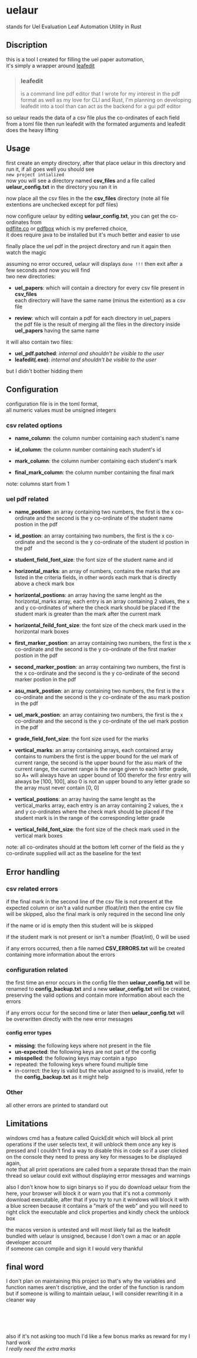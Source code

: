 # uelaur
stands for Uel Evaluation Leaf Automation Utility in Rust

## Discription
this is a tool I created for filling the uel paper automation,\
it's simply a wrapper around [leafedit](https://github.com/navyleaf/leafedit)
> ### leafedit
> is a command line pdf editor that I wrote for my interest in the
> pdf format as well as my love for CLI and Rust, I'm planning on developing leafedit
> into a tool than can act as the backend for a gui pdf editor

so uelaur reads the data of a csv file plus the co-ordinates of each field
from a toml file then run leafedit with the formated arguments and
leafedit does the heavy lifting

## Usage
first create an empty directory, after that place uelaur in this directory and run it,
if all goes well you should see \
`new project intialized` \
now you will see a directory named **csv_files**
and a file called **uelaur_config.txt** in
the directory you ran it in

now place all the csv files in the the **csv_files** directory \(note all file extentions
are unchecked except for pdf files\)

now configure uelaur by editing **uelaur_config.txt**, you can get the co-ordinates from \
[pdflite.co](https://pdflite.co/simplified-pdf-viewer/index.html) or
[pdfbox](https://pdfbox.apache.org/download.cgi) which is my preferred choice, \
it does require java to be installed but it's much better and easier to use

finally place the uel pdf in the project directory and run it again then \
watch the magic

assuming no error occured, uelaur will displays `done !!!` then exit after
a few seconds and now you will find \
two new directories:

- **uel_papers**: which will contain a directory for every csv file present in **csv_files** \
each directory will have the same name \(minus the extention\) as a csv file

- **review**: which will contain a pdf for each directory in uel\_papers \
the pdf file is the result of merging all the files in the directory inside
**uel_papers** having the same name

it will also contain two files:
- **uel_pdf.patched**: *internal and shouldn't be visible to the user*
- **leafedit(.exe)**: *internal and shouldn't be visible to the user*

but I didn't bother hidding them

## Configuration

configuration file is in the toml format, \
all numeric values must be unsigned integers

### csv related options
- **name_column**: the column number containing each student's name

- **id_column**: the column number containing each student's id

- **mark_column**: the column number containing each student's mark

- **final_mark_column**: the column number containing the final mark

note: columns start from 1

### uel pdf related
- **name_postion**: an array containing two  numbers, the first is the x co-ordinate
and the second is the y co-ordinate of the student name postion in the pdf

- **id_postion**: an array containing two  numbers, the first is the x co-ordinate
and the second is the y co-ordinate of the student id postion in the pdf

- **student_field_font_size**: the font size of the student name and id

- **horizontal_marks**: an array of numbers, contains the marks that are listed in the
criteria fields, in other words each mark that is directly above a check mark box

- **horizontal_postions**: an array having the same lenght as the horizontal\_marks array,
each entry is an array containing 2 values, the x and y co-ordinates of where the
check mark should be placed if the student mark is greater than the mark after the
current mark

- **horizontal_feild_font_size**: the font size of the check mark used in the horizontal
mark boxes

- **first_marker_postion**: an array containing two numbers, the first is the x co-ordinate
and the second is the y co-ordinate of the first marker postion in the pdf

- **second_marker_postion**: an array containing two  numbers,
the first is the x co-ordinate and the second is the y co-ordinate of the
second marker postion in the pdf

- **asu_mark_postion**: an array containing two numbers, the first is the x co-ordinate
and the second is the y co-ordinate of the asu mark postion in the pdf

- **uel_mark_postion**: an array containing two numbers, the first is the x co-ordinate
and the second is the y co-ordinate of the uel mark postion in the pdf

- **grade_field_font_size**: the font size used for the marks

- **vertical_marks**: an array containing arrays, each contained array contains to numbers
the first is the upper bound for the uel mark of current range,
the second is the upper bound for the asu mark of the current range, the
current range is the range given to each letter grade,
so A+ will always have an upper bound of 100 therefor the firsr entry will always be
[100, 100], also 0 is not an upper bound to any letter grade so the array must never
contain [0, 0]

- **vertical_postions**: an array having the same lenght as the vertical\_marks array,
each entry is an array containing 2 values, the x and y co-ordinates where the
check mark should be placed if the student mark is in the range of the corresponding letter
grade

- **vertical_feild_font_size**: the font size of the check mark used in the vertical
mark boxes

note: all co-ordinates should at the bottom left corner of the field
as the y co-ordinate supplied will act as the baseline for the text

## Error handling
### csv related errors
if the final mark in the second line of the csv file is not present
at the expected column or isn't a valid number (float/int) then the entire
csv file will be skipped, also the final mark is only required in the second line only

if the name or id is empty then this student will be is skipped

if the student mark is not present or isn't a number (float/int), 0 will be used

if any errors occurred, then a file named **CSV_ERRORS.txt** will be created containing
more information about the errors

### configuration related
the first time an error occurs in the config file then **uelaur_config.txt** will be
renamed to **config_backup.txt** and a new **uelaur_config.txt** will be
created, preserving the valid options and contain more information about each
the errors

if any errors occur for the second time or later then **uelaur_config.txt** will be
overwritten directly with the new error messages

#### config error types
- **missing**: the following keys where not present in the file
- **un-expected**: the following keys are not part of the config
- **misspelled**: the following keys may contain a typo
- repeated: the following keys where found multiple time
- in-correct: the key is valid but the value assigned to is invalid,
refer to the **config_backup.txt** as it might help

### Other
all other errors are printed to standard out

## Limitations
windows cmd has a feature called QuickEdit which will block all print operations if
the user selects text, it will unblock them once any key is pressed and I couldn't
find a way to disable this in code so if a user clicked on
the console they need to press
any key for messages to be displayed again, \
note that all print operations are called from a separate thread
than the main thread so uelaur
could exit without displaying error messages and warnings


also I don't know how to sign binarys so if you do download uelaur from the here,
your browser will block it
or warn you that it's not a commonly download executable, after that if you try to run
it windows will block it with a blue screen because it contains a "mark of the web" and
you will need to right click the executable and click properties and kindly check the
unblock box


the macos version is untested and will most likely fail as the leafedit
bundled with uelaur is unsigned, because I don't own a mac or an apple developer account \
if someone can compile and sign it I would very thankful

## final word
I don't plan on maintaining this project so that's why the variables and function
names aren't discriptive, and the order of the function is random \
but if someone is willing to maintain uelaur, I will consider rewriting it in a cleaner way

\
\
\
\
also if it's not asking too much I'd like a few bonus marks as reward for my I hard work \
*I really need the extra marks*
